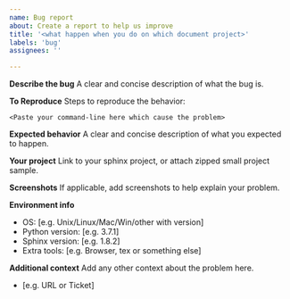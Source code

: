 ```yaml
---
name: Bug report
about: Create a report to help us improve
title: '<what happen when you do on which document project>'
labels: 'bug'
assignees: ''

---
```


**Describe the bug**
A clear and concise description of what the bug is.

**To Reproduce**
Steps to reproduce the behavior:
```
<Paste your command-line here which cause the problem>
```

**Expected behavior**
A clear and concise description of what you expected to happen.

**Your project**
Link to your sphinx project, or attach zipped small project sample.

**Screenshots**
If applicable, add screenshots to help explain your problem.

**Environment info**
- OS: [e.g. Unix/Linux/Mac/Win/other with version]
- Python version: [e.g. 3.7.1]
- Sphinx version: [e.g. 1.8.2]
- Extra tools: [e.g. Browser, tex or something else]

**Additional context**
Add any other context about the problem here.

- [e.g. URL or Ticket]

